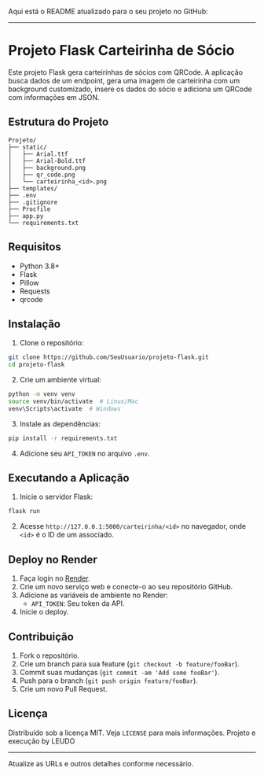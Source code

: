 Aqui está o README atualizado para o seu projeto no GitHub:

---

# Projeto Flask Carteirinha de Sócio

Este projeto Flask gera carteirinhas de sócios com QRCode. A aplicação busca dados de um endpoint, gera uma imagem de carteirinha com um background customizado, insere os dados do sócio e adiciona um QRCode com informações em JSON.

## Estrutura do Projeto

```
Projeto/
├── static/
│   ├── Arial.ttf
│   ├── Arial-Bold.ttf
│   ├── background.png
│   ├── qr_code.png
│   └── carteirinha_<id>.png
├── templates/
├── .env
├── .gitignore
├── Procfile
├── app.py
└── requirements.txt
```

## Requisitos

- Python 3.8+
- Flask
- Pillow
- Requests
- qrcode

## Instalação

1. Clone o repositório:

```sh
git clone https://github.com/SeuUsuario/projeto-flask.git
cd projeto-flask
```

2. Crie um ambiente virtual:

```sh
python -m venv venv
source venv/bin/activate  # Linux/Mac
venv\Scripts\activate  # Windows
```

3. Instale as dependências:

```sh
pip install -r requirements.txt
```

4. Adicione seu `API_TOKEN` no arquivo `.env`.

## Executando a Aplicação

1. Inicie o servidor Flask:

```sh
flask run
```

2. Acesse `http://127.0.0.1:5000/carteirinha/<id>` no navegador, onde `<id>` é o ID de um associado.

## Deploy no Render

1. Faça login no [Render](https://render.com/).
2. Crie um novo serviço web e conecte-o ao seu repositório GitHub.
3. Adicione as variáveis de ambiente no Render:
    - `API_TOKEN`: Seu token da API.
4. Inicie o deploy.

## Contribuição

1. Fork o repositório.
2. Crie um branch para sua feature (`git checkout -b feature/fooBar`).
3. Commit suas mudanças (`git commit -am 'Add some fooBar'`).
4. Push para o branch (`git push origin feature/fooBar`).
5. Crie um novo Pull Request.

## Licença

Distribuído sob a licença MIT. Veja `LICENSE` para mais informações.
Projeto e execução by LEUDO

---

Atualize as URLs e outros detalhes conforme necessário.
